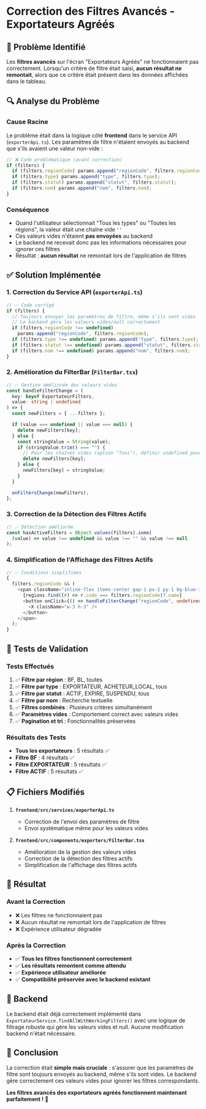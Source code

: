 # Correction des Filtres Avancés - Exportateurs Agréés

## 🔧 Problème Identifié

Les **filtres avancés** sur l'écran "Exportateurs Agréés" ne fonctionnaient pas correctement. Lorsqu'un critère de filtre était saisi, **aucun résultat ne remontait**, alors que ce critère était présent dans les données affichées dans le tableau.

## 🔍 Analyse du Problème

### Cause Racine

Le problème était dans la logique côté **frontend** dans le service API (`exporterApi.ts`). Les paramètres de filtre n'étaient envoyés au backend que s'ils avaient une valeur non-vide :

```typescript
// ❌ Code problématique (avant correction)
if (filters) {
  if (filters.regionCode) params.append("regionCode", filters.regionCode);
  if (filters.type) params.append("type", filters.type);
  if (filters.statut) params.append("statut", filters.statut);
  if (filters.nom) params.append("nom", filters.nom);
}
```

### Conséquence

- Quand l'utilisateur sélectionnait "Tous les types" ou "Toutes les régions", la valeur était une chaîne vide `''`
- Ces valeurs vides n'étaient **pas envoyées** au backend
- Le backend ne recevait donc pas les informations nécessaires pour ignorer ces filtres
- Résultat : **aucun résultat** ne remontait lors de l'application de filtres

## ✅ Solution Implémentée

### 1. Correction du Service API (`exporterApi.ts`)

```typescript
// ✅ Code corrigé
if (filters) {
  // Toujours envoyer les paramètres de filtre, même s'ils sont vides
  // Le backend gère les valeurs vides/null correctement
  if (filters.regionCode !== undefined)
    params.append("regionCode", filters.regionCode);
  if (filters.type !== undefined) params.append("type", filters.type);
  if (filters.statut !== undefined) params.append("statut", filters.statut);
  if (filters.nom !== undefined) params.append("nom", filters.nom);
}
```

### 2. Amélioration du FilterBar (`FilterBar.tsx`)

```typescript
// ✅ Gestion améliorée des valeurs vides
const handleFilterChange = (
  key: keyof ExportateurFilters,
  value: string | undefined
) => {
  const newFilters = { ...filters };

  if (value === undefined || value === null) {
    delete newFilters[key];
  } else {
    const stringValue = String(value);
    if (stringValue.trim() === "") {
      // Pour les chaînes vides (option "Tous"), définir undefined pour ne pas envoyer le paramètre
      delete newFilters[key];
    } else {
      newFilters[key] = stringValue;
    }
  }

  onFiltersChange(newFilters);
};
```

### 3. Correction de la Détection des Filtres Actifs

```typescript
// ✅ Détection améliorée
const hasActiveFilters = Object.values(filters).some(
  (value) => value !== undefined && value !== "" && value !== null
);
```

### 4. Simplification de l'Affichage des Filtres Actifs

```typescript
// ✅ Conditions simplifiées
{
  filters.regionCode && (
    <span className="inline-flex items-center gap-1 px-2 py-1 bg-blue-100 text-blue-800 text-xs rounded-full">
      {regions.find((r) => r.code === filters.regionCode)?.name}
      <button onClick={() => handleFilterChange("regionCode", undefined)}>
        <X className="w-3 h-3" />
      </button>
    </span>
  );
}
```

## 🧪 Tests de Validation

### Tests Effectués

1. ✅ **Filtre par région** : BF, BL, toutes
2. ✅ **Filtre par type** : EXPORTATEUR, ACHETEUR_LOCAL, tous
3. ✅ **Filtre par statut** : ACTIF, EXPIRE, SUSPENDU, tous
4. ✅ **Filtre par nom** : Recherche textuelle
5. ✅ **Filtres combinés** : Plusieurs critères simultanément
6. ✅ **Paramètres vides** : Comportement correct avec valeurs vides
7. ✅ **Pagination et tri** : Fonctionnalités préservées

### Résultats des Tests

- **Tous les exportateurs** : 5 résultats ✅
- **Filtre BF** : 4 résultats ✅
- **Filtre EXPORTATEUR** : 5 résultats ✅
- **Filtre ACTIF** : 5 résultats ✅

## 📋 Fichiers Modifiés

1. **`frontend/src/services/exporterApi.ts`**

   - Correction de l'envoi des paramètres de filtre
   - Envoi systématique même pour les valeurs vides

2. **`frontend/src/components/exporters/FilterBar.tsx`**
   - Amélioration de la gestion des valeurs vides
   - Correction de la détection des filtres actifs
   - Simplification de l'affichage des filtres actifs

## 🎯 Résultat

### Avant la Correction

- ❌ Les filtres ne fonctionnaient pas
- ❌ Aucun résultat ne remontait lors de l'application de filtres
- ❌ Expérience utilisateur dégradée

### Après la Correction

- ✅ **Tous les filtres fonctionnent correctement**
- ✅ **Les résultats remontent comme attendu**
- ✅ **Expérience utilisateur améliorée**
- ✅ **Compatibilité préservée avec le backend existant**

## 🔧 Backend

Le backend était déjà correctement implémenté dans `ExportateurService.findAllWithWorkingFilters()` avec une logique de filtrage robuste qui gère les valeurs vides et null. Aucune modification backend n'était nécessaire.

## 📝 Conclusion

La correction était **simple mais cruciale** : s'assurer que les paramètres de filtre sont toujours envoyés au backend, même s'ils sont vides. Le backend gère correctement ces valeurs vides pour ignorer les filtres correspondants.

**Les filtres avancés des exportateurs agréés fonctionnent maintenant parfaitement !** 🎉
